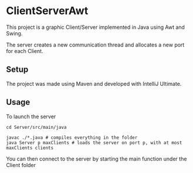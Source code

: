 # ClientServerAwt

This project is a graphic Client/Server implemented in Java using Awt and Swing. 

The server creates a new communication thread and allocates a new port for each Client.

## Setup

The project was made using Maven and developed with IntelliJ Ultimate.

## Usage

To launch the server

```
cd Server/src/main/java

javac ./*.java # compiles everything in the folder
java Server p maxClients # loads the server on port p, with at most maxClients clients

```

You can then connect to the server by starting the main function under the Client folder
